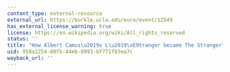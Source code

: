 ```yaml
---
content_type: external-resource
external_url: https://burkle.ucla.edu/euro/event/12549
has_external_license_warning: true
license: https://en.wikipedia.org/wiki/All_rights_reserved
status: ''
title: "How Albert Camus\u2019s L\u2019\xE9tranger became The Stranger"
uid: 958a2254-00fb-44eb-8993-bf771f83ea7c
wayback_url: ''
---
```

